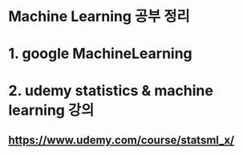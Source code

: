 # Machine Learning 공부 정리

# 1. google MachineLearning



# 2. udemy statistics & machine learning 강의


## https://www.udemy.com/course/statsml_x/

